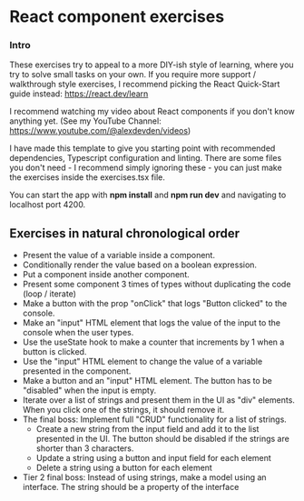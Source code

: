 # React component exercises

### Intro
These exercises try to appeal to a more DIY-ish style of learning, where you try to solve small tasks on your own. 
If you require more support / walkthrough style exercises, I recommend picking the React Quick-Start guide instead: https://react.dev/learn

I recommend watching my video about React components if you don't know anything yet. (See my YouTube Channel: https://www.youtube.com/@alexdevden/videos)

I have made this template to give you starting point with recommended dependencies, Typescript configuration and linting.
There are some files you don't need - I recommend simply ignoring these - you can just make the exercises inside the exercises.tsx file.

You can start the app with **npm install** and **npm run dev** and navigating to localhost port 4200.

## Exercises in natural chronological order 
- Present the value of a variable inside a component.
- Conditionally render the value based on a boolean expression.
- Put a component inside another component.
- Present some component 3 times of types without duplicating the code (loop / iterate)
- Make a button with the prop "onClick" that logs "Button clicked" to the console.
- Make an "input" HTML element that logs the value of the input to the console when the user types.
- Use the useState hook to make a counter that increments by 1 when a button is clicked.
- Use the "input" HTML element to change the value of a variable presented in the component.
- Make a button and an "input" HTML element. The button has to be "disabled" when the input is empty.
- Iterate over a list of strings and present them in the UI as "div" elements. When you click one of the strings, it should remove it.
- The final boss: Implement full "CRUD" functionality for a list of strings.
  - Create a new string from the input field and add it to the list presented in the UI. The button should be disabled if the strings are shorter than 3 characters.
  - Update a string using a button and input field for each element
  - Delete a string using a button for each element
- Tier 2 final boss: Instead of using strings, make a model using an interface. The string should be a property of the interface
